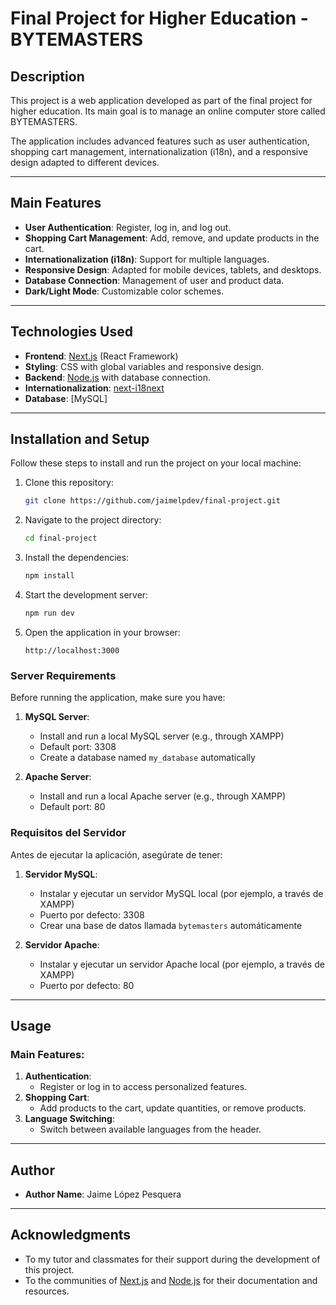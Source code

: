 # Final Project for Higher Education - BYTEMASTERS

## Description

This project is a web application developed as part of the final project for higher education. Its main goal is to manage an online computer store called BYTEMASTERS.

The application includes advanced features such as user authentication, shopping cart management, internationalization (i18n), and a responsive design adapted to different devices.

---

## Main Features

- **User Authentication**: Register, log in, and log out.
- **Shopping Cart Management**: Add, remove, and update products in the cart.
- **Internationalization (i18n)**: Support for multiple languages.
- **Responsive Design**: Adapted for mobile devices, tablets, and desktops.
- **Database Connection**: Management of user and product data.
- **Dark/Light Mode**: Customizable color schemes.

---

## Technologies Used

- **Frontend**: [Next.js](https://nextjs.org/) (React Framework)
- **Styling**: CSS with global variables and responsive design.
- **Backend**: [Node.js](https://nodejs.org/) with database connection.
- **Internationalization**: [next-i18next](https://github.com/i18next/next-i18next)
- **Database**: [MySQL]

---

## Installation and Setup

Follow these steps to install and run the project on your local machine:

1. Clone this repository:

   ```bash
   git clone https://github.com/jaimelpdev/final-project.git
   ```

2. Navigate to the project directory:

   ```bash
   cd final-project
   ```

3. Install the dependencies:

   ```bash
   npm install
   ```

4. Start the development server:

   ```bash
   npm run dev
   ```

5. Open the application in your browser:
   ```
   http://localhost:3000
   ```

### Server Requirements

Before running the application, make sure you have:

1. **MySQL Server**:
   - Install and run a local MySQL server (e.g., through XAMPP)
   - Default port: 3308
   - Create a database named `my_database` automatically

2. **Apache Server**:
   - Install and run a local Apache server (e.g., through XAMPP)
   - Default port: 80

### Requisitos del Servidor

Antes de ejecutar la aplicación, asegúrate de tener:

1. **Servidor MySQL**:
   - Instalar y ejecutar un servidor MySQL local (por ejemplo, a través de XAMPP)
   - Puerto por defecto: 3308
   - Crear una base de datos llamada `bytemasters` automáticamente

2. **Servidor Apache**:
   - Instalar y ejecutar un servidor Apache local (por ejemplo, a través de XAMPP)
   - Puerto por defecto: 80

---

## Usage

### Main Features:

1. **Authentication**:
   - Register or log in to access personalized features.
2. **Shopping Cart**:
   - Add products to the cart, update quantities, or remove products.
3. **Language Switching**:
   - Switch between available languages from the header.

---

## Author

- **Author Name**: Jaime López Pesquera

---

## Acknowledgments

- To my tutor and classmates for their support during the development of this project.
- To the communities of [Next.js](https://nextjs.org/) and [Node.js](https://nodejs.org/) for their documentation and resources.
